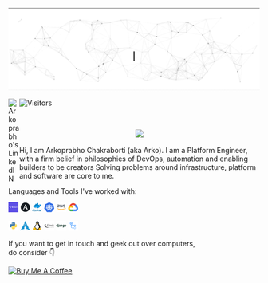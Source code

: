 ![AboutMe.gif](./assets/animation.gif)

<a href="https://www.linkedin.com/in/Arkoprabho/">
  <img align="left" alt="Arkoprabho's LinkedIN" width="22px" src="https://cdn.simpleicons.org/linkedin" />
</a>

![Visitors](https://visitor-badge.glitch.me/badge?page_id=Arkoprabho.visitor-badge)

<br />

<p align="center">
    <img src="https://github-readme-streak-stats.herokuapp.com/?user=Arkoprabho">
    <!-- https://git.io/streak-stats -->
</p>

Hi, I am Arkoprabho Chakraborti (aka Arko).
I am a Platform Engineer, with a firm belief in philosophies of DevOps, automation and enabling builders to be creators
Solving problems around infrastructure, platform and software are core to me.

Languages and Tools I've worked with:

<code><img height="20" src="https://raw.githubusercontent.com/github/explore/main/topics/terraform/terraform.png"></code>
<code><img height="20" src="https://raw.githubusercontent.com/github/explore/main/topics/ansible/ansible.png"></code>
<code><img height="20" src="https://raw.githubusercontent.com/github/explore/main/topics/docker/docker.png"></code>
<code><img height="20" src="https://raw.githubusercontent.com/github/explore/main/topics/kubernetes/kubernetes.png"></code>
<code><img height="20" src="https://raw.githubusercontent.com/github/explore/main/topics/aws/aws.png"></code>
<code><img height="20" src="https://raw.githubusercontent.com/github/explore/main/topics/google-cloud/google-cloud.png"></code>

<code><img height="20" src="https://raw.githubusercontent.com/github/explore/main/topics/python/python.png"></code>
<code><img height="20" src="https://raw.githubusercontent.com/github/explore/main/topics/archlinux/archlinux.png"></code>
<code><img height="20" src="https://raw.githubusercontent.com/github/explore/main/topics/linux/linux.png"></code>
<code><img height="20" src="https://raw.githubusercontent.com/github/explore/main/topics/flask/flask.png"></code>
<code><img height="20" src="https://raw.githubusercontent.com/github/explore/main/topics/django/django.png"></code>
<code><img height="20" src="https://raw.githubusercontent.com/github/explore/main/topics/actions/actions.png"></code>

If you want to get in touch and geek out over computers,<br>
do consider 👇 

<a href="https://www.buymeacoffee.com/Arkoprabho"><img src="https://cdn.buymeacoffee.com/buttons/v2/default-red.png" alt="Buy Me A Coffee" width="150" ></a>
